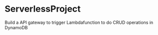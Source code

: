 # ServerlessProject
Build a API gateway to trigger Lambdafunction to do CRUD operations in DynamoDB
